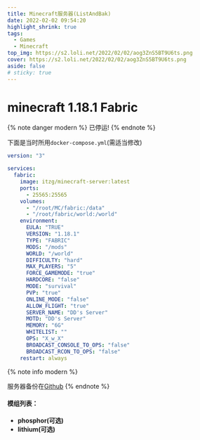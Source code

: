```yaml
---
title: Minecraft服务器(ListAndBak)
date: 2022-02-02 09:54:20
highlight_shrink: true
tags:
  - Games
  - Minecraft
top_img: https://s2.loli.net/2022/02/02/aog3ZnS5BT9U6ts.png
cover: https://s2.loli.net/2022/02/02/aog3ZnS5BT9U6ts.png
aside: false
# sticky: true
---
```


# minecraft 1.18.1 Fabric

{% note danger modern %}
已停运!
{% endnote %}

下面是当时所用`docker-compose.yml`(需适当修改)

``` yaml
version: "3"

services:
  fabric:
    image: itzg/minecraft-server:latest
    ports:
      - 25565:25565
    volumes:
      - "/root/MC/fabric:/data"
      - "/root/fabric/world:/world"
    environment:
      EULA: "TRUE"
      VERSION: "1.18.1"
      TYPE: "FABRIC"
      MODS: "/mods"
      WORLD: "/world"
      DIFFICULTY: "hard"
      MAX_PLAYERS: "5"
      FORCE_GAMEMODE: "true"
      HARDCORE: "false"
      MODE: "survival"
      PVP: "true"
      ONLINE_MODE: "false"
      ALLOW_FLIGHT: "true"
      SERVER_NAME: "DD's Server"
      MOTD: "DD's Server"
      MEMORY: "6G"
      WHITELIST: ""
      OPS: "X_w_X"
      BROADCAST_CONSOLE_TO_OPS: "false"
      BROADCAST_RCON_TO_OPS: "false"
    restart: always
```

{% note info modern %}

<!-- <script src="https://cdn.jsdelivr.net/gh/leonardosnt/mc-player-counter/dist/mc-player-counter.min.js"></script>

服务器地址：`mc.xwxstudio.xyz:11055`

游戏类型：原版

目前在线玩家： <span data-playercounter-ip="mc.xwxstudio.xyz:11055">0</span>  人。 -->

服务器备份在[Github](https://github.com/XwX12596/Fabric118)
{% endnote %}
#### 模组列表：
- **phosphor(可选)**
- **lithium(可选)**
